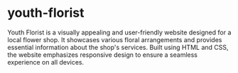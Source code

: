# youth-florist
Youth Florist is a visually appealing and user-friendly website designed for a local flower shop. It showcases various floral arrangements and provides essential information about the shop's services. Built using HTML and CSS, the website emphasizes responsive design to ensure a seamless experience on all devices.

